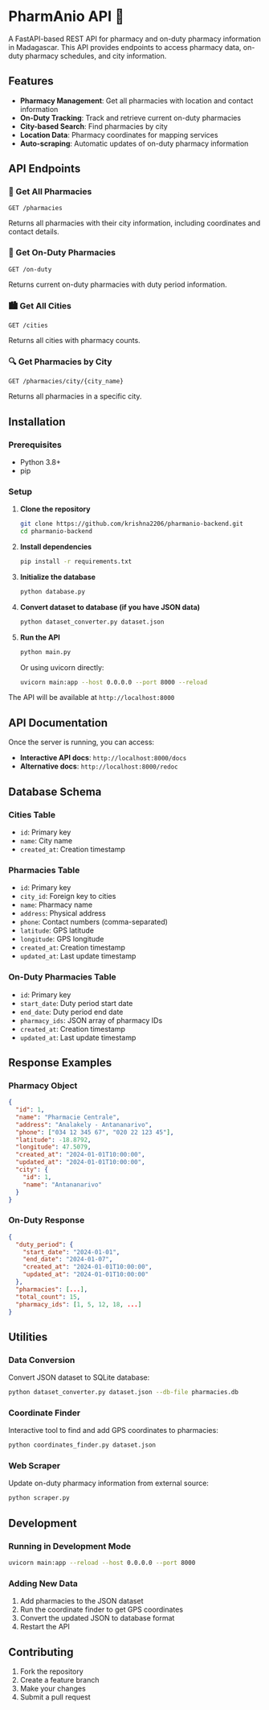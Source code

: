 # PharmAnio API 🏥

A FastAPI-based REST API for pharmacy and on-duty pharmacy information in Madagascar. This API provides endpoints to access pharmacy data, on-duty pharmacy schedules, and city information.

## Features

- **Pharmacy Management**: Get all pharmacies with location and contact information
- **On-Duty Tracking**: Track and retrieve current on-duty pharmacies
- **City-based Search**: Find pharmacies by city
- **Location Data**: Pharmacy coordinates for mapping services
- **Auto-scraping**: Automatic updates of on-duty pharmacy information

## API Endpoints

### 📍 Get All Pharmacies
```
GET /pharmacies
```
Returns all pharmacies with their city information, including coordinates and contact details.

### 🚨 Get On-Duty Pharmacies
```
GET /on-duty
```
Returns current on-duty pharmacies with duty period information.

### 🏙️ Get All Cities
```
GET /cities
```
Returns all cities with pharmacy counts.

### 🔍 Get Pharmacies by City
```
GET /pharmacies/city/{city_name}
```
Returns all pharmacies in a specific city.

## Installation

### Prerequisites
- Python 3.8+
- pip

### Setup

1. **Clone the repository**
   ```bash
   git clone https://github.com/krishna2206/pharmanio-backend.git
   cd pharmanio-backend
   ```

2. **Install dependencies**
   ```bash
   pip install -r requirements.txt
   ```

3. **Initialize the database**
   ```bash
   python database.py
   ```

4. **Convert dataset to database (if you have JSON data)**
   ```bash
   python dataset_converter.py dataset.json
   ```

5. **Run the API**
   ```bash
   python main.py
   ```
   Or using uvicorn directly:
   ```bash
   uvicorn main:app --host 0.0.0.0 --port 8000 --reload
   ```

The API will be available at `http://localhost:8000`

## API Documentation

Once the server is running, you can access:
- **Interactive API docs**: `http://localhost:8000/docs`
- **Alternative docs**: `http://localhost:8000/redoc`

## Database Schema

### Cities Table
- `id`: Primary key
- `name`: City name
- `created_at`: Creation timestamp

### Pharmacies Table
- `id`: Primary key
- `city_id`: Foreign key to cities
- `name`: Pharmacy name
- `address`: Physical address
- `phone`: Contact numbers (comma-separated)
- `latitude`: GPS latitude
- `longitude`: GPS longitude
- `created_at`: Creation timestamp
- `updated_at`: Last update timestamp

### On-Duty Pharmacies Table
- `id`: Primary key
- `start_date`: Duty period start date
- `end_date`: Duty period end date
- `pharmacy_ids`: JSON array of pharmacy IDs
- `created_at`: Creation timestamp
- `updated_at`: Last update timestamp

## Response Examples

### Pharmacy Object
```json
{
  "id": 1,
  "name": "Pharmacie Centrale",
  "address": "Analakely - Antananarivo",
  "phone": ["034 12 345 67", "020 22 123 45"],
  "latitude": -18.8792,
  "longitude": 47.5079,
  "created_at": "2024-01-01T10:00:00",
  "updated_at": "2024-01-01T10:00:00",
  "city": {
    "id": 1,
    "name": "Antananarivo"
  }
}
```

### On-Duty Response
```json
{
  "duty_period": {
    "start_date": "2024-01-01",
    "end_date": "2024-01-07",
    "created_at": "2024-01-01T10:00:00",
    "updated_at": "2024-01-01T10:00:00"
  },
  "pharmacies": [...],
  "total_count": 15,
  "pharmacy_ids": [1, 5, 12, 18, ...]
}
```

## Utilities

### Data Conversion
Convert JSON dataset to SQLite database:
```bash
python dataset_converter.py dataset.json --db-file pharmacies.db
```

### Coordinate Finder
Interactive tool to find and add GPS coordinates to pharmacies:
```bash
python coordinates_finder.py dataset.json
```

### Web Scraper
Update on-duty pharmacy information from external source:
```bash
python scraper.py
```

## Development

### Running in Development Mode
```bash
uvicorn main:app --reload --host 0.0.0.0 --port 8000
```

### Adding New Data
1. Add pharmacies to the JSON dataset
2. Run the coordinate finder to get GPS coordinates
3. Convert the updated JSON to database format
4. Restart the API

## Contributing

1. Fork the repository
2. Create a feature branch
3. Make your changes
4. Submit a pull request